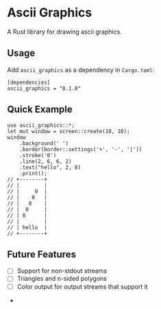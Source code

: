 # Ascii Graphics
A Rust library for drawing ascii graphics.

## Usage
Add `ascii_graphics` as a dependency in `Cargo.toml`:

```
[dependencies]
ascii_graphics = "0.1.0"
```

## Quick Example
```
use ascii_graphics::*;
let mut window = screen::create(10, 10);
window
	.background(' ')
	.border(border::settings('+', '-', '|'))
	.stroke('0')
	.line(2, 6, 6, 2)
	.text("hello", 2, 8)
	.print();
// +--------+
// |        |
// |     0  |
// |    0   |
// |   0    |
// |  0     |
// | 0      |
// |        |
// | hello  |
// +--------+
```

## Future Features
* [ ] Support for non-stdout streams
* [ ] Triangles and n-sided polygons
* [ ] Color output for output streams that support it
* 